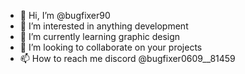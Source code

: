 - 👋 Hi, I’m @bugfixer90
- 👀 I’m interested in anything development 
- 🌱 I’m currently learning graphic design
- 💞️ I’m looking to collaborate on your projects
- 📫 How to reach me discord @bugfixer0609__81459
